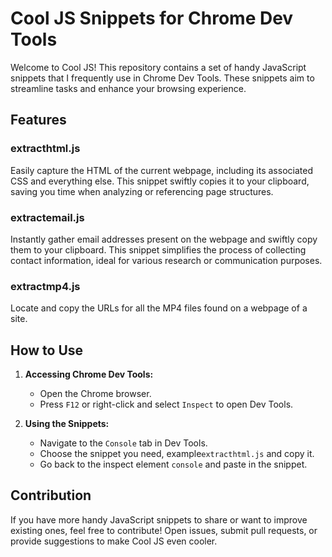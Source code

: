 # Cool JS Snippets for Chrome Dev Tools

Welcome to Cool JS! This repository contains a set of handy JavaScript snippets that I frequently use in Chrome Dev Tools. These snippets aim to streamline tasks and enhance your browsing experience.

## Features

### extracthtml.js
Easily capture the HTML of the current webpage, including its associated CSS and everything else. This snippet swiftly copies it to your clipboard, saving you time when analyzing or referencing page structures.

### extractemail.js
Instantly gather email addresses present on the webpage and swiftly copy them to your clipboard. This snippet simplifies the process of collecting contact information, ideal for various research or communication purposes.

### extractmp4.js
Locate and copy the URLs for all the MP4 files found on a webpage of a site.

## How to Use

1. **Accessing Chrome Dev Tools:**
   - Open the Chrome browser.
   - Press `F12` or right-click and select `Inspect` to open Dev Tools.
  
2. **Using the Snippets:**
   - Navigate to the `Console` tab in Dev Tools.
   - Choose the snippet you need, example`extracthtml.js` and copy it.
   - Go back to the inspect element `console` and paste in the snippet.

## Contribution
If you have more handy JavaScript snippets to share or want to improve existing ones, feel free to contribute! Open issues, submit pull requests, or provide suggestions to make Cool JS even cooler.
